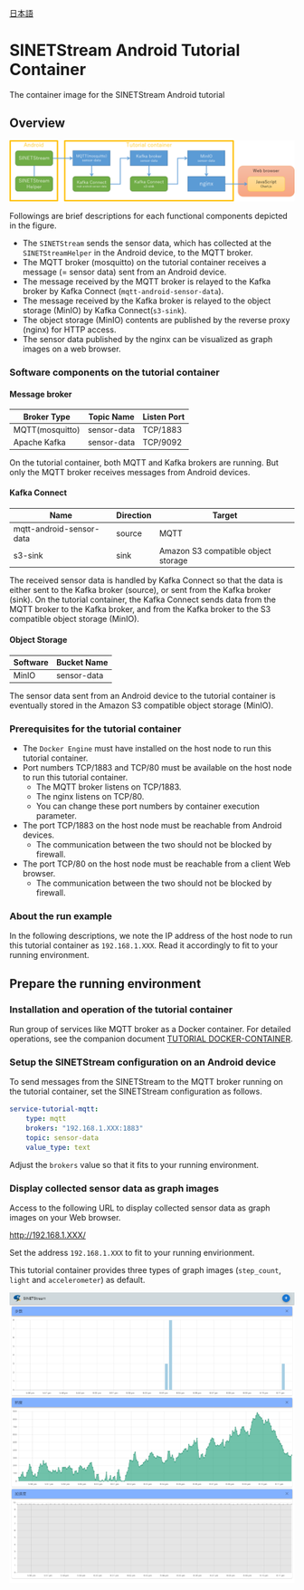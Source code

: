<!--
Copyright (C) 2021 National Institute of Informatics

Licensed to the Apache Software Foundation (ASF) under one
or more contributor license agreements.  See the NOTICE file
distributed with this work for additional information
regarding copyright ownership.  The ASF licenses this file
to you under the Apache License, Version 2.0 (the
"License"); you may not use this file except in compliance
with the License.  You may obtain a copy of the License at

  http://www.apache.org/licenses/LICENSE-2.0

Unless required by applicable law or agreed to in writing,
software distributed under the License is distributed on an
"AS IS" BASIS, WITHOUT WARRANTIES OR CONDITIONS OF ANY
KIND, either express or implied.  See the License for the
specific language governing permissions and limitations
under the License.
-->

[日本語](README.md)

# SINETStream Android Tutorial Container

The container image for the SINETStream Android tutorial

## Overview

![Module configuration](doc/tutorial-001.png)

Followings are brief descriptions for each functional components
depicted in the figure.

* The `SINETStream` sends the sensor data, which has collected at
the `SINETStreamHelper` in the Android device, to the MQTT broker.
* The MQTT broker (mosquitto) on the tutorial container receives
a message (= sensor data) sent from an Android device.
* The message received by the MQTT broker is relayed to the Kafka
broker by Kafka Connect (`mqtt-android-sensor-data`).
* The message received by the Kafka broker is relayed to the object
storage (MinIO) by Kafka Connect(`s3-sink`).
* The object storage (MinIO) contents are published by the reverse
proxy (nginx) for HTTP access.
* The sensor data published by the nginx can be visualized as graph
images on a web browser.


### Software components on the tutorial container

#### Message broker

| Broker Type | Topic Name | Listen Port |
|---|---|---|
| MQTT(mosquitto) | sensor-data | TCP/1883 |
| Apache Kafka | sensor-data | TCP/9092 |

On the tutorial container, both MQTT and Kafka brokers are running.
But only the MQTT broker receives messages from Android devices.


#### Kafka Connect

| Name | Direction | Target |
|---|---|---|
| mqtt-android-sensor-data | source | MQTT |
| s3-sink | sink | Amazon S3 compatible object storage |

The received sensor data is handled by Kafka Connect so that the
data is either sent to the Kafka broker (source), or sent from the
Kafka broker (sink).
On the tutorial container, the Kafka Connect sends data from the
MQTT broker to the Kafka broker, and from the Kafka broker to the
S3 compatible object storage (MinIO).


#### Object Storage

| Software | Bucket Name |
|---|---|
| MinIO | sensor-data |

The sensor data sent from an Android device to the tutorial container
is eventually stored in the Amazon S3 compatible object storage (MinIO).


### Prerequisites for the tutorial container

* The `Docker Engine` must have installed on the host node to run this
tutorial container.
* Port numbers TCP/1883 and TCP/80 must be available on the host node
to run this tutorial container.
    - The MQTT broker listens on TCP/1883.
    - The nginx listens on TCP/80.
    - You can change these port numbers by container execution parameter.
* The port TCP/1883 on the host node must be reachable from Android devices.
    - The communication between the two should not be blocked by firewall.
* The port TCP/80 on the host node must be reachable from a client Web browser.
    - The communication between the two should not be blocked by firewall.


### About the run example

In the following descriptions, we note the IP address of the host node
to run this tutorial container as `192.168.1.XXX`.
Read it accordingly to fit to your running environment.


## Prepare the running environment

### Installation and operation of the tutorial container

Run group of services like MQTT broker as a Docker container.
For detailed operations, see the companion document
[TUTORIAL DOCKER-CONTAINER](TUTORIAL-docker-container.en.md).


### Setup the SINETStream configuration on an Android device

To send messages from the SINETStream to the MQTT broker running on the
tutorial container, set the SINETStream configuration as follows.

```yaml
service-tutorial-mqtt:
    type: mqtt
    brokers: "192.168.1.XXX:1883"
    topic: sensor-data
    value_type: text
```

Adjust the `brokers` value so that it fits to your running environment.


### Display collected sensor data as graph images

Access to the following URL to display collected sensor data as graph
images on your Web browser.

http://192.168.1.XXX/

Set the address `192.168.1.XXX` to fit to your running envirionment.

This tutorial container provides three types of graph images
(`step_count`, `light` and `accelerometer`) as default.

![Graph examples](doc/chart-001.png)

